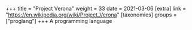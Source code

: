 +++
title = "Project Verona"
weight = 33
date = 2021-03-06
[extra]
link = "https://en.wikipedia.org/wiki/Project_Verona"
[taxonomies]
groups = ["proglang"]
+++
A programming language

